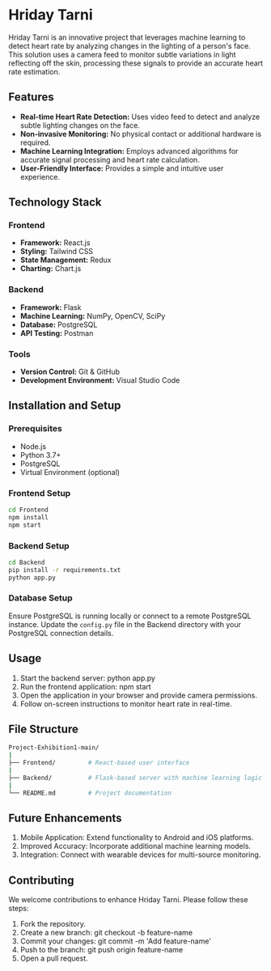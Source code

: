 # Hriday Tarni

Hriday Tarni is an innovative project that leverages machine learning to detect heart rate by analyzing changes in the lighting of a person's face. This solution uses a camera feed to monitor subtle variations in light reflecting off the skin, processing these signals to provide an accurate heart rate estimation.

## Features

- **Real-time Heart Rate Detection:** Uses video feed to detect and analyze subtle lighting changes on the face.
- **Non-invasive Monitoring:** No physical contact or additional hardware is required.
- **Machine Learning Integration:** Employs advanced algorithms for accurate signal processing and heart rate calculation.
- **User-Friendly Interface:** Provides a simple and intuitive user experience.

## Technology Stack

### Frontend
- **Framework:** React.js
- **Styling:** Tailwind CSS
- **State Management:** Redux
- **Charting:** Chart.js

### Backend
- **Framework:** Flask
- **Machine Learning:** NumPy, OpenCV, SciPy
- **Database:** PostgreSQL
- **API Testing:** Postman

### Tools
- **Version Control:** Git & GitHub
- **Development Environment:** Visual Studio Code

## Installation and Setup

### Prerequisites
- Node.js
- Python 3.7+
- PostgreSQL
- Virtual Environment (optional)

### Frontend Setup
```bash
cd Frontend
npm install
npm start
```

### Backend Setup
```bash
cd Backend
pip install -r requirements.txt
python app.py
```

### Database Setup

Ensure PostgreSQL is running locally or connect to a remote PostgreSQL instance. Update the `config.py` file in the Backend directory with your PostgreSQL connection details.

## Usage
1. Start the backend server: python app.py
2. Run the frontend application: npm start
3. Open the application in your browser and provide camera permissions.
4. Follow on-screen instructions to monitor heart rate in real-time.

## File Structure
``` bash
Project-Exhibition1-main/
|
├── Frontend/         # React-based user interface
|
├── Backend/          # Flask-based server with machine learning logic
|
└── README.md         # Project documentation
```

## Future Enhancements
1. Mobile Application: Extend functionality to Android and iOS platforms.
2. Improved Accuracy: Incorporate additional machine learning models.
3. Integration: Connect with wearable devices for multi-source monitoring.

## Contributing

We welcome contributions to enhance Hriday Tarni. Please follow these steps:

1. Fork the repository.
2. Create a new branch: git checkout -b feature-name
3. Commit your changes: git commit -m 'Add feature-name'
4. Push to the branch: git push origin feature-name
5. Open a pull request.
